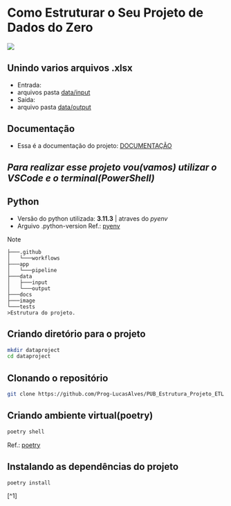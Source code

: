 # Como Estruturar o Seu Projeto de Dados do Zero

![ ](https://github.com/Prog-LucasAlves/Workshop_01/blob/main/image/Projeto.png)

## Unindo varios arquivos .xlsx

- Entrada:
- arquivos pasta [data/input](https://github.com/Prog-LucasAlves/PUB_Estrutura_Projeto_ETL/tree/main/data/input)
- Saida:
- arquivo pasta [data/output](https://github.com/Prog-LucasAlves/PUB_Estrutura_Projeto_ETL/tree/main/data/output)

## Documentação

- Essa é a documentação do projeto: [DOCUMENTAÇÃO](https://prog-lucasalves.github.io/PUB_Estrutura_Projeto_ETL/)
  
## *Para realizar esse projeto vou(vamos) utilizar o VSCode e o terminal(PowerShell)*

## Python

- Versão do python utilizada: **3.11.3** | atraves do *pyenv*
- Arguivo .python-version
Ref.: [pyenv](https://github.com/pyenv/pyenv)

>[!NOTE]

```
├───.github
│   └───workflows
├───app
│   └───pipeline
├───data
│   ├───input
│   └───output
├───docs
├───image
└───tests
>Estrutura do projeto.
```
  
## Criando diretório para o projeto

```bash
mkdir dataproject
cd dataproject
```

## Clonando o repositório

```bash
git clone https://github.com/Prog-LucasAlves/PUB_Estrutura_Projeto_ETL
```

## Criando ambiente virtual(poetry)

```bash
poetry shell
```

Ref.: [poetry](https://python-poetry.org/)

## Instalando as dependências do projeto

```bash
poetry install
```

[^1]
